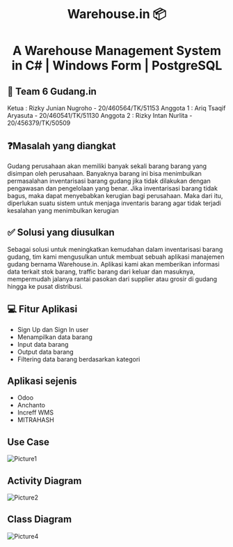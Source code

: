 <h1 align="center">
  Warehouse.in 📦
<h1>
<p align="center">A Warehouse Management System in C# | Windows Form | PostgreSQL</p>

## 👥 Team 6 Gudang.in
Ketua : Rizky Junian Nugroho - 20/460564/TK/51153
Anggota 1 : Ariq Tsaqif Aryasuta - 20/460541/TK/51130
Anggota 2 : Rizky Intan Nurlita - 20/456379/TK/50509

## ❓Masalah yang diangkat
Gudang perusahaan akan memiliki banyak sekali barang barang yang disimpan oleh perusahaan. Banyaknya barang ini bisa menimbulkan permasalahan inventarisasi barang gudang jika tidak dilakukan dengan pengawasan dan pengelolaan yang benar. Jika inventarisasi barang tidak bagus, maka dapat menyebabkan kerugian bagi perusahaan. Maka dari itu, diperlukan suatu sistem untuk menjaga inventaris barang agar tidak terjadi kesalahan yang menimbulkan kerugian

## ✅ Solusi yang diusulkan
Sebagai solusi untuk meningkatkan kemudahan dalam inventarisasi barang gudang, tim kami mengusulkan untuk membuat sebuah aplikasi manajemen gudang bernama Warehouse.in. Aplikasi kami akan memberikan informasi data terkait stok barang, traffic barang dari keluar dan masuknya, mempermudah jalanya rantai pasokan dari supplier atau grosir di gudang hingga ke pusat distribusi.

## 💻 Fitur Aplikasi
- Sign Up dan Sign In user
- Menampilkan data barang
- Input data barang
- Output data barang
- Filtering data barang berdasarkan kategori

## Aplikasi sejenis
- Odoo
- Anchanto
- Increff WMS
- MITRAHASH

## Use Case
![Picture1](https://user-images.githubusercontent.com/71449880/191444284-4bbc87d2-a74c-4d3b-ab03-583122c4243f.png)

## Activity Diagram
![Picture2](https://user-images.githubusercontent.com/71449880/191444859-f8427dab-dec1-4daa-9157-591437d18413.jpg)

## Class Diagram
![Picture4](https://user-images.githubusercontent.com/71449880/191445012-3c4de02f-e10a-4985-8de0-ce79fa7abe18.png)

